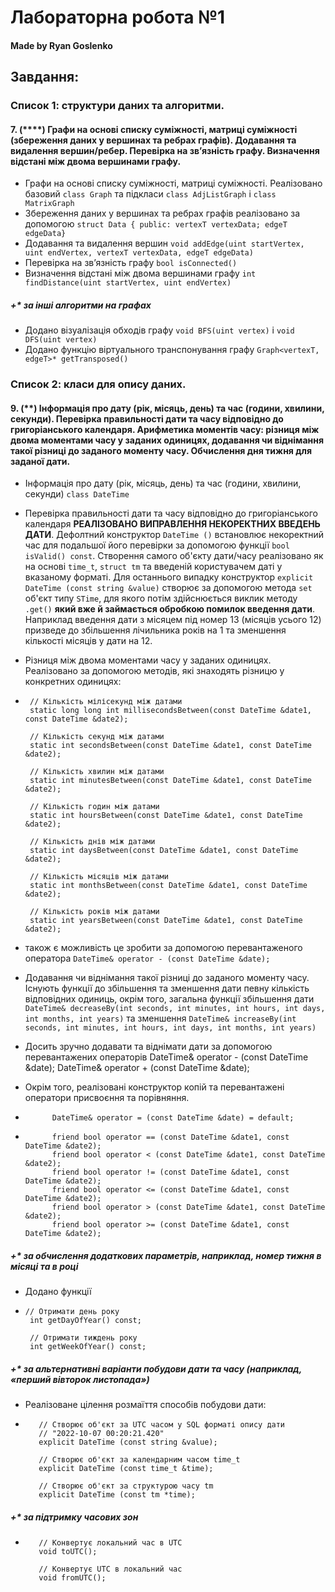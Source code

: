 # Лабораторна робота №1

#### Made by Ryan Goslenko

## Завдання:
### Список 1: структури даних та алгоритми.
#### 7. (****) Графи на основі списку суміжності, матриці суміжності (збереження даних у вершинах та ребрах графів). Додавання та видалення вершин/ребер. Перевірка на зв’язність графу. Визначення відстані між двома вершинами графу.
- Графи на основі списку суміжності, матриці суміжності. 
Реалізовано базовий `class Graph` та підкласи `class AdjListGraph` i `class MatrixGraph`
- Збереження даних у вершинах та ребрах графів реалізовано за допомогою `struct Data
  {
  public:
  vertexT vertexData;
  edgeT edgeData}` 
- Додавання та видалення вершин `void addEdge(uint startVertex, uint endVertex, vertexT vertexData, edgeT edgeData)`
- Перевірка на зв’язність графу `bool isConnected()`
- Визначення відстані між двома вершинами графу `int findDistance(uint startVertex, uint endVertex)`

##### +* за інші алгоритми на графах
- Додано візуалізація обходів графу `void BFS(uint vertex)` i `void DFS(uint vertex)`
- Додано функцію віртуального транспонування графу `Graph<vertexT, edgeT>* getTransposed()`
### Список 2: класи для опису даних.
#### 9. (**) Інформація про дату (рік, місяць, день) та час (години, хвилини, секунди). Перевірка правильності дати та часу відповідно до григоріанського календаря. Арифметика моментів часу: різниця між двома моментами часу у заданих одиницях, додавання чи віднімання такої різниці до заданого моменту часу. Обчислення дня тижня для заданої дати.
- Інформація про дату (рік, місяць, день) та час (години, хвилини, секунди) `class DateTime`
- Перевірка правильності дати та часу відповідно до григоріанського календаря **РЕАЛІЗОВАНО ВИПРАВЛЕННЯ НЕКОРЕКТНИХ ВВЕДЕНЬ ДАТИ**. Дефолтний конструктор `DateTime ()` встановлює некоректний час для подальшої його перевірки за допомогою функції `bool isValid() const`. Створення самого об'єкту дати/часу реалізовано як на основі `time_t`, `struct tm` та введеній користувачем даті у вказаному форматі. Для останнього випадку конструктор `explicit DateTime (const string &value)` створює за допомогою метода `set` об'єкт типу `STime`, для якого потім здійснюється виклик методу `.get()` **який вже й займається обробкою помилок введення дати**. Наприклад введення дати з місяцем під номер 13 (місяців усього 12) призведе до збільшення лічильника років на 1 та зменшення кількості місяців у дати на 12.
- Різниця між двома моментами часу у заданих одиницях. Реалізовано за допомогою методів, які знаходять різницю у конкретних одиницях:
  
-      // Кількість мілісекунд між датами
       static long long int millisecondsBetween(const DateTime &date1, const DateTime &date2);

       // Кількість секунд між датами
       static int secondsBetween(const DateTime &date1, const DateTime &date2);

       // Кількість хвилин між датами
       static int minutesBetween(const DateTime &date1, const DateTime &date2);

       // Кількість годин між датами
       static int hoursBetween(const DateTime &date1, const DateTime &date2);

       // Кількість днів між датами
       static int daysBetween(const DateTime &date1, const DateTime &date2);

       // Кількість місяців між датами
       static int monthsBetween(const DateTime &date1, const DateTime &date2);

       // Кількість років між датами
       static int yearsBetween(const DateTime &date1, const DateTime &date2);
- також є можливість це зробити за допомогою перевантаженого оператора `DateTime& operator - (const DateTime &date);`
- Додавання чи віднімання такої різниці до заданого моменту часу. Існують функції до збільшення та зменшення дати певну кількість відповідних одиниць, окрім того, загальна функції збільшення дати `DateTime& decreaseBy(int seconds, int minutes, int hours, int days, int months, int years)` та зменшення `DateTime& increaseBy(int seconds, int minutes, int hours, int days, int months, int years)`
- Досить зручно додавати та віднімати дати за допомогою перевантажених операторів
       DateTime& operator - (const DateTime &date);
    DateTime& operator + (const DateTime &date);
- Окрім того, реалізовані конструктор копій та перевантажені оператори присвоєння та порівняння. 
-           DateTime& operator = (const DateTime &date) = default;
- 
            friend bool operator == (const DateTime &date1, const DateTime &date2);
            friend bool operator < (const DateTime &date1, const DateTime &date2);
            friend bool operator != (const DateTime &date1, const DateTime &date2);
            friend bool operator <= (const DateTime &date1, const DateTime &date2);
            friend bool operator > (const DateTime &date1, const DateTime &date2);
            friend bool operator >= (const DateTime &date1, const DateTime &date2);
##### +* за обчислення додаткових параметрів, наприклад, номер тижня в місяці та в році
- Додано функції 
-     // Отримати день року
       int getDayOfYear() const;

       // Отримати тиждень року
       int getWeekOfYear() const;
##### +* за альтернативні варіанти побудови дати та часу (наприклад, «перший вівторок листопада»)
- Реалізоване цілення розмаїття способів побудови дати:
-        // Створює об'єкт за UTC часом у SQL форматі опису дати
         // "2022-10-07 00:20:21.420"
         explicit DateTime (const string &value);

         // Створює об'єкт за календарним часом time_t
         explicit DateTime (const time_t &time);

         // Створює об'єкт за структурою часу tm
         explicit DateTime (const tm *time);
##### +* за підтримку часових зон
-        // Конвертує локальний час в UTC
         void toUTC();

         // Конвертує UTC в локальний час
         void fromUTC();
